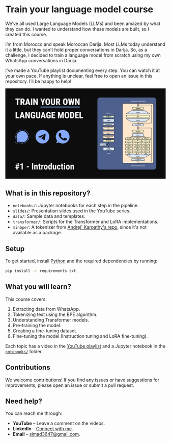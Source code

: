 # Train your language model course

We’ve all used Large Language Models (LLMs) and been amazed by what they can do. I wanted to understand how these models are built, so I created this course.

I’m from Morocco and speak Moroccan Darija. Most LLMs today understand it a little, but they can't hold proper conversations in Darija. So, as a challenge, I decided to train a language model from scratch using my own WhatsApp conversations in Darija.

I've made a YouTube playlist documenting every step. You can watch it at your own pace. If anything is unclear, feel free to open an issue in this repository. I’ll be happy to help!

[![course_thumbnail](./images/course_thumbnail%20.png)](https://www.youtube.com/playlist?list=PLMSb3cZXtIfptKdr56uEdiM5pR6HDMoUX)

## What is in this repository?

- `notebooks/`: Jupyter notebooks for each step in the pipeline.
- `slides/`: Presentation slides used in the YouTube series.
- `data/`: Sample data and templates.
- `transformer/`: Scripts for the Transformer and LoRA implementations.
- `minbpe/`: A tokenizer from [Andrej' Karpathy's repo](https://github.com/karpathy/minbpe), since it's not available as a package.

## Setup

To get started, install [Python](https://www.python.org/downloads/) and the required dependencies by running:  

```bash
pip install -r requirements.txt
```

## What you will learn?

This course covers:  

1. Extracting data from WhatsApp.  
2. Tokenizing text using the BPE algorithm.  
3. Understanding Transformer models.  
4. Pre-training the model.  
5. Creating a fine-tuning dataset.  
6. Fine-tuning the model (Instruction tuning and LoRA fine-tuning).  

Each topic has a video in the [YouTube playlist](https://www.youtube.com/playlist?list=PLMSb3cZXtIfptKdr56uEdiM5pR6HDMoUX) and a Jupyter notebook in the [`notebooks/`](./notebooks/) folder.  

## Contributions

We welcome contributions! If you find any issues or have suggestions for improvements, please open an issue or submit a pull request.

## Need help?

You can reach me through:  

- **YouTube** – Leave a comment on the videos.  
- **LinkedIn** – [Connect with me](https://www.linkedin.com/in/imadsaddik/).  
- **Email** – [simad3647@gmail.com](mailto:simad3647@gmail.com).  
